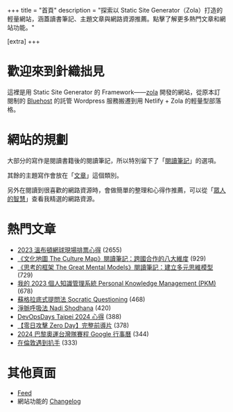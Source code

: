 +++
title = "首頁"
description = "探索以 Static Site Generator（Zola）打造的輕量網站，涵蓋讀書筆記、主題文章與網路資源推薦。點擊了解更多熱門文章和網站功能。"

[extra]
+++

# 歡迎來到針織拙見

這裡是用 Static Site Generator 的 Framework——[zola](https://www.getzola.org/documentation/getting-started/overview/) 開發的網站，從原本訂閱制的 [Bluehost](https://www.bluehost.com/) 的託管 Wordpress 服務搬遷到用 Netlify + Zola 的輕量型部落格。

# 網站的規劃

大部分的寫作是閱讀書籍後的閱讀筆記，所以特別留下了「[閱讀筆記](reading-notes/)」的選項。

其餘的主題寫作會放在「[文章](blog/)」這個類別。

另外在閱讀到很喜歡的網路資源時，會做簡單的整理和心得作推薦，可以從「[眾人的智慧](wistom/)」查看我精選的網路資源。

# 熱門文章
* [2023 溫布頓網球現場排票心得](/blog/2023-wimbledon-tennis/) <span class="view-count">(2655)</span>
* [《文化地圖 The Culture Map》閱讀筆記：跨國合作的八大維度](/reading-notes/the-culture-map/) <span class="view-count">(929)</span>
* [《思考的框架 The Great Mental Models》閱讀筆記：建立多元思維模型](/reading-notes/the-great-mental-models/) <span class="view-count">(729)</span>
* [我的 2023 個人知識管理系統 Personal Knowledge Management (PKM)](/blog/2023-personal-knowledge-management/) <span class="view-count">(678)</span>
* [蘇格拉底式提問法 Socratic Questioning](/wisdom/methods/socratic-questioning/) <span class="view-count">(468)</span>
* [淨脈呼吸法 Nadi Shodhana](/wisdom/methods/nadi-shodhana/) <span class="view-count">(420)</span>
* [DevOpsDays Taipei 2024 心得](/blog/2024-devopsdays-taipei/) <span class="view-count">(388)</span>
* [【零日攻擊 Zero Day】完整前導片](/wisdom/videos/zero-day-trailer/) <span class="view-count">(378)</span>
* [2024 巴黎奧運台灣隊賽程 Google 行事曆](/blog/2024-olympics-taiwan-calendar/) <span class="view-count">(344)</span>
* [在倫敦遇到扒手](/blog/london-pickpocketing/) <span class="view-count">(333)</span>


# 其他頁面
* [Feed](/atom.xml)
* 網站功能的 [Changelog](@/changelog/index.md)
